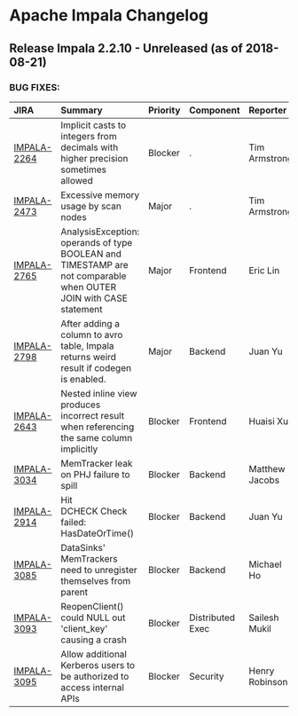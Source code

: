 
<!---
# Licensed to the Apache Software Foundation (ASF) under one
# or more contributor license agreements.  See the NOTICE file
# distributed with this work for additional information
# regarding copyright ownership.  The ASF licenses this file
# to you under the Apache License, Version 2.0 (the
# "License"); you may not use this file except in compliance
# with the License.  You may obtain a copy of the License at
#
#     http://www.apache.org/licenses/LICENSE-2.0
#
# Unless required by applicable law or agreed to in writing, software
# distributed under the License is distributed on an "AS IS" BASIS,
# WITHOUT WARRANTIES OR CONDITIONS OF ANY KIND, either express or implied.
# See the License for the specific language governing permissions and
# limitations under the License.
-->
# Apache Impala Changelog

## Release Impala 2.2.10 - Unreleased (as of 2018-08-21)



### BUG FIXES:

| JIRA | Summary | Priority | Component | Reporter | Contributor |
|:---- |:---- | :--- |:---- |:---- |:---- |
| [IMPALA-2264](https://issues.apache.org/jira/browse/IMPALA-2264) | Implicit casts to integers from decimals with higher precision sometimes allowed |  Blocker | . | Tim Armstrong | Tim Armstrong |
| [IMPALA-2473](https://issues.apache.org/jira/browse/IMPALA-2473) | Excessive memory usage by scan nodes |  Major | . | Tim Armstrong | Tim Armstrong |
| [IMPALA-2765](https://issues.apache.org/jira/browse/IMPALA-2765) | AnalysisException: operands of type BOOLEAN and TIMESTAMP are not comparable when OUTER JOIN with CASE statement |  Major | Frontend | Eric Lin | bharath v |
| [IMPALA-2798](https://issues.apache.org/jira/browse/IMPALA-2798) | After adding a column to avro table, Impala returns weird result if codegen is enabled. |  Major | Backend | Juan Yu | Juan Yu |
| [IMPALA-2643](https://issues.apache.org/jira/browse/IMPALA-2643) | Nested inline view produces incorrect result when referencing the same column implicitly |  Blocker | Frontend | Huaisi Xu | Huaisi Xu |
| [IMPALA-3034](https://issues.apache.org/jira/browse/IMPALA-3034) | MemTracker leak on PHJ failure to spill |  Blocker | Backend | Matthew Jacobs | Michael Ho |
| [IMPALA-2914](https://issues.apache.org/jira/browse/IMPALA-2914) | Hit DCHECK Check failed: HasDateOrTime() |  Blocker | Backend | Juan Yu | Juan Yu |
| [IMPALA-3085](https://issues.apache.org/jira/browse/IMPALA-3085) | DataSinks' MemTrackers need to unregister themselves from parent |  Blocker | Backend | Michael Ho | Michael Ho |
| [IMPALA-3093](https://issues.apache.org/jira/browse/IMPALA-3093) | ReopenClient() could NULL out 'client\_key' causing a crash |  Blocker | Distributed Exec | Sailesh Mukil | Sailesh Mukil |
| [IMPALA-3095](https://issues.apache.org/jira/browse/IMPALA-3095) | Allow additional Kerberos users to be authorized to access internal APIs |  Blocker | Security | Henry Robinson | Henry Robinson |


